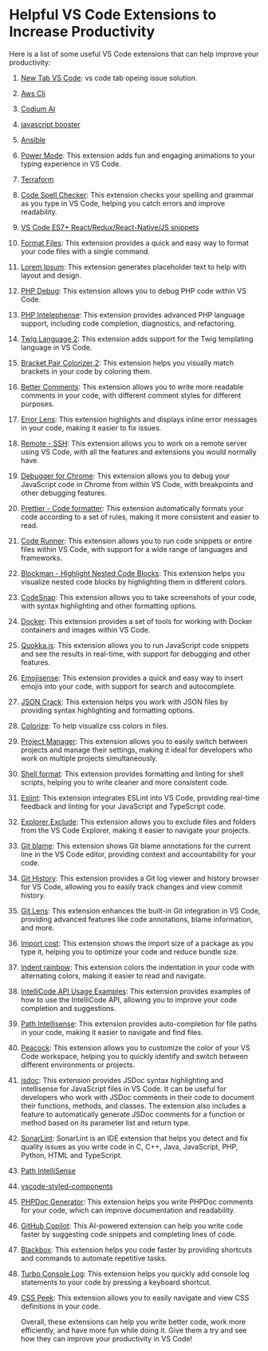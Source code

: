 # Helpful VS Code Extensions to Increase Productivity

Here is a list of some useful VS Code extensions that can help improve your productivity:

1.  [New Tab VS Code](https://vscode.one/new-tab-vscode/): vs code tab opeing issue solution.
1.  [Aws Cli](https://marketplace.visualstudio.com/items?itemName=AmazonWebServices.aws-toolkit-vscode)
1.  [Codium AI](https://marketplace.visualstudio.com/items?itemName=Codium.codium)
1.  [javascript booster](https://marketplace.visualstudio.com/items?itemName=sburg.vscode-javascript-booster)
1.  [Ansible](https://marketplace.visualstudio.com/items?itemName=redhat.ansible)
1.  [Power Mode](https://marketplace.visualstudio.com/items?itemName=hoovercj.vscode-power-mode): This extension adds fun and engaging animations to your typing experience in VS Code.
1.  [Terraform](https://marketplace.visualstudio.com/items?itemName=HashiCorp.terraform)
1.  [Code Spell Checker](https://marketplace.visualstudio.com/items?itemName=streetsidesoftware.code-spell-checker): This extension checks your spelling and grammar as you type in VS Code, helping you catch errors and improve readability.
1.  [VS Code ES7+ React/Redux/React-Native/JS snippets](https://marketplace.visualstudio.com/items?itemName=dsznajder.es7-react-js-snippets)
1.  [Format Files](https://marketplace.visualstudio.com/items?itemName=lamartire.format-files): This extension provides a quick and easy way to format your code files with a single command.
1. [Lorem Ipsum](https://marketplace.visualstudio.com/items?itemName=Tyriar.lorem-ipsum): This extension generates placeholder text to help with layout and design.
1. [PHP Debug](https://marketplace.visualstudio.com/items?itemName=felixfbecker.php-debug): This extension allows you to debug PHP code within VS Code.
1. [PHP Intelephense](https://marketplace.visualstudio.com/items?itemName=bmewburn.vscode-intelephense-client): This extension provides advanced PHP language support, including code completion, diagnostics, and refactoring.
1. [Twig Language 2](https://marketplace.visualstudio.com/items?itemName=mblode.twig-language-2): This extension adds support for the Twig templating language in VS Code.
1. [Bracket Pair Colorizer 2](https://marketplace.visualstudio.com/items?itemName=CoenraadS.bracket-pair-colorizer-2): This extension helps you visually match brackets in your code by coloring them.
1. [Better Comments](https://marketplace.visualstudio.com/items?itemName=aaron-bond.better-comments): This extension allows you to write more readable comments in your code, with different comment styles for different purposes.
1. [Error Lens](https://marketplace.visualstudio.com/items?itemName=usernamehw.error-lens): This extension highlights and displays inline error messages in your code, making it easier to fix issues.
1. [Remote - SSH](https://marketplace.visualstudio.com/items?itemName=ms-vscode-remote.remote-ssh): This extension allows you to work on a remote server using VS Code, with all the features and extensions you would normally have.
1. [Debugger for Chrome](https://marketplace.visualstudio.com/items?itemName=msjsdiag.debugger-for-chrome): This extension allows you to debug your JavaScript code in Chrome from within VS Code, with breakpoints and other debugging features.
1. [Prettier - Code formatter](https://marketplace.visualstudio.com/items?itemName=esbenp.prettier-vscode): This extension automatically formats your code according to a set of rules, making it more consistent and easier to read.
1. [Code Runner](https://marketplace.visualstudio.com/items?itemName=formulahendry.code-runner): This extension allows you to run code snippets or entire files within VS Code, with support for a wide range of languages and frameworks.
1. [Blockman - Highlight Nested Code Blocks](https://marketplace.visualstudio.com/items?itemName=Will-stone.blockman): This extension helps you visualize nested code blocks by highlighting them in different colors.
1. [CodeSnap](https://marketplace.visualstudio.com/items?itemName=adpyke.codesnap): This extension allows you to take screenshots of your code, with syntax highlighting and other formatting options.
1. [Docker](https://marketplace.visualstudio.com/items?itemName=ms-azuretools.vscode-docker): This extension provides a set of tools for working with Docker containers and images within VS Code.
1. [Quokka.js](https://marketplace.visualstudio.com/items?itemName=WallabyJs.quokka-vscode): This extension allows you to run JavaScript code snippets and see the results in real-time, with support for debugging and other features.
1. [Emojisense](https://marketplace.visualstudio.com/items?itemName=bierner.emojisense): This extension provides a quick and easy way to insert emojis into your code, with support for search and autocomplete.
1. [JSON Crack](https://marketplace.visualstudio.com/items?itemName=adamhartford.vscode-json-crack): This extension helps you work with JSON files by providing syntax highlighting and formatting options.
1. [Colorize](https://marketplace.visualstudio.com/items?itemName=kamikillerto.vscode-colorize): To help visualize css colors in files.
1. [Project Manager](https://marketplace.visualstudio.com/items?itemName=alefragnani.project-manager): This extension allows you to easily switch between projects and manage their settings, making it ideal for developers who work on multiple projects simultaneously.
1. [Shell format](https://marketplace.visualstudio.com/items?itemName=foxundermoon.shell-format): This extension provides formatting and linting for shell scripts, helping you to write cleaner and more consistent code.
1. [Eslint](https://marketplace.visualstudio.com/items?itemName=dbaeumer.vscode-eslint): This extension integrates ESLint into VS Code, providing real-time feedback and linting for your JavaScript and TypeScript code.
1. [Explorer Exclude](https://marketplace.visualstudio.com/items?itemName=haaaad.explorer-exclude): This extension allows you to exclude files and folders from the VS Code Explorer, making it easier to navigate your projects.
1. [Git blame](https://marketplace.visualstudio.com/items?itemName=waderyan.gitblame): This extension shows Git blame annotations for the current line in the VS Code editor, providing context and accountability for your code.
1. [Git History](https://marketplace.visualstudio.com/items?itemName=donjayamanne.githistory): This extension provides a Git log viewer and history browser for VS Code, allowing you to easily track changes and view commit history.
1. [Git Lens](https://marketplace.visualstudio.com/items?itemName=eamodio.gitlens): This extension enhances the built-in Git integration in VS Code, providing advanced features like code annotations, blame information, and more.
1. [Import cost](https://marketplace.visualstudio.com/items?itemName=wix.vscode-import-cost): This extension shows the import size of a package as you type it, helping you to optimize your code and reduce bundle size.
1. [Indent rainbow](https://marketplace.visualstudio.com/items?itemName=oderwat.indent-rainbow): This extension colors the indentation in your code with alternating colors, making it easier to read and navigate.
1. [IntelliCode API Usage Examples](https://marketplace.visualstudio.com/items?itemName=VisualStudioExptTeam.vscodeintellicode-examples): This extension provides examples of how to use the IntelliCode API, allowing you to improve your code completion and suggestions.
1. [Path Intellisense](https://marketplace.visualstudio.com/items?itemName=christian-kohler.path-intellisense): This extension provides auto-completion for file paths in your code, making it easier to navigate and find files.
1. [Peacock](https://marketplace.visualstudio.com/items?itemName=johnpapa.vscode-peacock): This extension allows you to customize the color of your VS Code workspace, helping you to quickly identify and switch between different environments or projects.
1. [jsdoc](https://marketplace.visualstudio.com/items?itemName=lllllllqw.jsdoc): This extension provides JSDoc syntax highlighting and intellisense for JavaScript files in VS Code. It can be useful for developers who work with JSDoc comments in their code to document their functions, methods, and classes. The extension also includes a feature to automatically generate JSDoc comments for a function or method based on its parameter list and return type.
1. [SonarLint](https://marketplace.visualstudio.com/items?itemName=SonarSource.sonarlint-vscode): SonarLint is an IDE extension that helps you detect and fix quality issues as you write code in C, C++, Java, JavaScript, PHP, Python, HTML and TypeScript.
1. [Path IntelliSense](https://marketplace.visualstudio.com/items?itemName=christian-kohler.path-intellisense)
1. [vscode-styled-components](https://marketplace.visualstudio.com/items?itemName=styled-components.vscode-styled-components)
1. [PHPDoc Generator](https://marketplace.visualstudio.com/items?itemName=neilbrayfield.php-docblocker): This extension helps you write PHPDoc comments for your code, which can improve documentation and readability.
1. [GitHub Copilot](https://copilot.github.com/): This AI-powered extension can help you write code faster by suggesting code snippets and completing lines of code.
1. [Blackbox](https://www.useblackbox.io/search): This extension helps you code faster by providing shortcuts and commands to automate repetitive tasks.
1. [Turbo Console Log](https://marketplace.visualstudio.com/items?itemName=ChakrounAnas.turbo-console-log): This extension helps you quickly add console log statements to your code by pressing a keyboard shortcut.
1. [CSS Peek](https://marketplace.visualstudio.com/items?itemName=pranaygp.vscode-css-peek): This extension allows you to easily navigate and view CSS definitions in your code.

    Overall, these extensions can help you write better code, work more efficiently, and have more fun while doing it. Give them a try and see how they can improve your productivity in VS Code!
